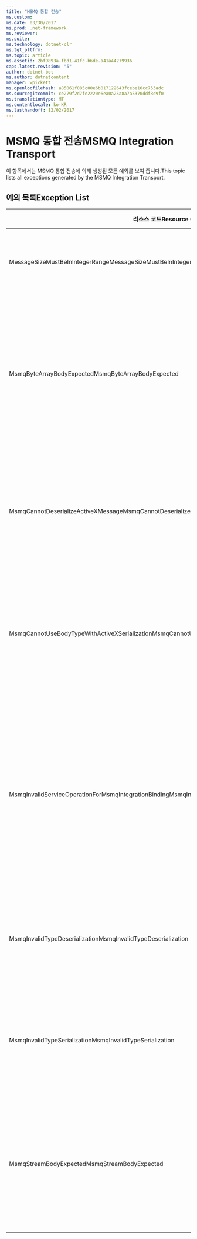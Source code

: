 ```yaml
---
title: "MSMQ 통합 전송"
ms.custom: 
ms.date: 03/30/2017
ms.prod: .net-framework
ms.reviewer: 
ms.suite: 
ms.technology: dotnet-clr
ms.tgt_pltfrm: 
ms.topic: article
ms.assetid: 2bf9893a-fbd1-41fc-b6de-a41a44279936
caps.latest.revision: "5"
author: dotnet-bot
ms.author: dotnetcontent
manager: wpickett
ms.openlocfilehash: a85061f085c00e6b017122643fcebe10cc753adc
ms.sourcegitcommit: ce279f2d7fe2220e6ea0a25a8a7a5370ddf8d9f0
ms.translationtype: MT
ms.contentlocale: ko-KR
ms.lasthandoff: 12/02/2017
---
```

# <a name="msmq-integration-transport"></a><span data-ttu-id="159d5-102">MSMQ 통합 전송</span><span class="sxs-lookup"><span data-stu-id="159d5-102">MSMQ Integration Transport</span></span>
<span data-ttu-id="159d5-103">이 항목에서는 MSMQ 통합 전송에 의해 생성된 모든 예외를 보여 줍니다.</span><span class="sxs-lookup"><span data-stu-id="159d5-103">This topic lists all exceptions generated by the MSMQ Integration Transport.</span></span>  
  
## <a name="exception-list"></a><span data-ttu-id="159d5-104">예외 목록</span><span class="sxs-lookup"><span data-stu-id="159d5-104">Exception List</span></span>  
  
|<span data-ttu-id="159d5-105">리소스 코드</span><span class="sxs-lookup"><span data-stu-id="159d5-105">Resource Code</span></span>|<span data-ttu-id="159d5-106">리소스 문자열</span><span class="sxs-lookup"><span data-stu-id="159d5-106">Resource String</span></span>|  
|-------------------|---------------------|  
|<span data-ttu-id="159d5-107">MessageSizeMustBeInIntegerRange</span><span class="sxs-lookup"><span data-stu-id="159d5-107">MessageSizeMustBeInIntegerRange</span></span>|<span data-ttu-id="159d5-108">이 팩터리는 메시지를 버퍼링하므로 메시지 크기가 정수 값 범위 내에 있어야 합니다.</span><span class="sxs-lookup"><span data-stu-id="159d5-108">This factory buffers messages, so the message sizes must be in the range of an integer value.</span></span>|  
|<span data-ttu-id="159d5-109">MsmqByteArrayBodyExpected</span><span class="sxs-lookup"><span data-stu-id="159d5-109">MsmqByteArrayBodyExpected</span></span>|<span data-ttu-id="159d5-110">지정된 serialization 형식 및 MSMQ 메시지의 본문 사이에 불일치가 발생했습니다.</span><span class="sxs-lookup"><span data-stu-id="159d5-110">A mismatch occurred between the specified serialization format and the body of the MSMQ message.</span></span> <span data-ttu-id="159d5-111">메시지를 보내거나 받을 수 없습니다.</span><span class="sxs-lookup"><span data-stu-id="159d5-111">The message cannot be sent or received.</span></span> <span data-ttu-id="159d5-112">serialization 형식 ByteArray를 사용하려면 MSMQ 메시지의 본문이 형식 바이트[]여야 합니다.</span><span class="sxs-lookup"><span data-stu-id="159d5-112">The serialization format ByteArray requires the body of the MSMQ message to be of type byte[].</span></span>|  
|<span data-ttu-id="159d5-113">MsmqCannotDeserializeActiveXMessage</span><span class="sxs-lookup"><span data-stu-id="159d5-113">MsmqCannotDeserializeActiveXMessage</span></span>|<span data-ttu-id="159d5-114">ActiveX serialization 오류가 발생했습니다.</span><span class="sxs-lookup"><span data-stu-id="159d5-114">An ActiveX serialization error occurred.</span></span> <span data-ttu-id="159d5-115">메시지를 보내거나 받을 수 없습니다.</span><span class="sxs-lookup"><span data-stu-id="159d5-115">The message cannot be sent or received.</span></span> <span data-ttu-id="159d5-116">본문의 지정된 변수 유형이 실제 MSMQ 메시지 본문과 일치하지 않습니다.</span><span class="sxs-lookup"><span data-stu-id="159d5-116">The specified variant type for the body does not match the actual MSMQ message body.</span></span>|  
|<span data-ttu-id="159d5-117">MsmqCannotUseBodyTypeWithActiveXSerialization</span><span class="sxs-lookup"><span data-stu-id="159d5-117">MsmqCannotUseBodyTypeWithActiveXSerialization</span></span>|<span data-ttu-id="159d5-118">메시지의 속성이 일치하지 않습니다.</span><span class="sxs-lookup"><span data-stu-id="159d5-118">The properties of the message are mismatched.</span></span> <span data-ttu-id="159d5-119">메시지를 보내거나 받을 수 없습니다.</span><span class="sxs-lookup"><span data-stu-id="159d5-119">The message cannot be sent or received.</span></span> <span data-ttu-id="159d5-120">ActiveX serialization 형식을 사용할 경우 BodyType 메시지 속성을 지정할 수 없습니다.</span><span class="sxs-lookup"><span data-stu-id="159d5-120">The BodyType message property cannot be specified if the ActiveX serialization format is used.</span></span>|  
|<span data-ttu-id="159d5-121">MsmqInvalidServiceOperationForMsmqIntegrationBinding</span><span class="sxs-lookup"><span data-stu-id="159d5-121">MsmqInvalidServiceOperationForMsmqIntegrationBinding</span></span>|<span data-ttu-id="159d5-122">MsmqIntegrationBinding 유효성 검사가 실패했습니다.</span><span class="sxs-lookup"><span data-stu-id="159d5-122">The MsmqIntegrationBinding validation failed.</span></span> <span data-ttu-id="159d5-123">서비스 끝점을 시작할 수 없습니다.</span><span class="sxs-lookup"><span data-stu-id="159d5-123">The service endpoint cannot be started.</span></span> <span data-ttu-id="159d5-124">지정된 바인딩이 지정된 계약의 지정된 서비스 작업을 위한 메서드 서명을 지원하지 않습니다.</span><span class="sxs-lookup"><span data-stu-id="159d5-124">The specified binding does not support the method signature for the specified service operation in the specified contract.</span></span> <span data-ttu-id="159d5-125">MsmqIntegrationBinding을 사용하려면 서비스 작업을 수정합니다.</span><span class="sxs-lookup"><span data-stu-id="159d5-125">Correct the service operation to use the MsmqIntegrationBinding.</span></span>|  
|<span data-ttu-id="159d5-126">MsmqInvalidTypeDeserialization</span><span class="sxs-lookup"><span data-stu-id="159d5-126">MsmqInvalidTypeDeserialization</span></span>|<span data-ttu-id="159d5-127">serialization 형식을 인식할 수 없으므로 ActiveX serialization이 실패했습니다.</span><span class="sxs-lookup"><span data-stu-id="159d5-127">The ActiveX serialization failed because the serialization format cannot be recognized.</span></span> <span data-ttu-id="159d5-128">메시지를 보내거나 받을 수 없습니다.</span><span class="sxs-lookup"><span data-stu-id="159d5-128">The message cannot be sent or received.</span></span>|  
|<span data-ttu-id="159d5-129">MsmqInvalidTypeSerialization</span><span class="sxs-lookup"><span data-stu-id="159d5-129">MsmqInvalidTypeSerialization</span></span>|<span data-ttu-id="159d5-130">변수 유형이 인식되지 않습니다.</span><span class="sxs-lookup"><span data-stu-id="159d5-130">The variant type is not recognized.</span></span> <span data-ttu-id="159d5-131">ActiveX serialization이 실패했습니다.</span><span class="sxs-lookup"><span data-stu-id="159d5-131">The ActiveX serialization failed.</span></span> <span data-ttu-id="159d5-132">메시지를 보내거나 받을 수 없습니다.</span><span class="sxs-lookup"><span data-stu-id="159d5-132">The message cannot be sent or received.</span></span> <span data-ttu-id="159d5-133">지정한 변수 유형이 지원되지 않습니다.</span><span class="sxs-lookup"><span data-stu-id="159d5-133">The specified variant type is not supported.</span></span>|  
|<span data-ttu-id="159d5-134">MsmqStreamBodyExpected</span><span class="sxs-lookup"><span data-stu-id="159d5-134">MsmqStreamBodyExpected</span></span>|<span data-ttu-id="159d5-135">serialization 형식과 본문 내용이 일치하지 않습니다.</span><span class="sxs-lookup"><span data-stu-id="159d5-135">Mismatch between serialization format and body content.</span></span> <span data-ttu-id="159d5-136">메시지를 보내거나 받을 수 없습니다.</span><span class="sxs-lookup"><span data-stu-id="159d5-136">Message cannot be sent or received.</span></span> <span data-ttu-id="159d5-137">스트림 serialization 모드를 사용하면 형식 스트림의 본문만 보내거나 받을 수 있습니다.</span><span class="sxs-lookup"><span data-stu-id="159d5-137">Only a body of type stream can be sent or received using the stream serialization mode.</span></span>|
